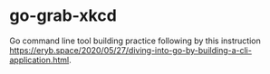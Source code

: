 # go-grab-xkcd

Go command line tool building practice following by this instruction https://eryb.space/2020/05/27/diving-into-go-by-building-a-cli-application.html.
